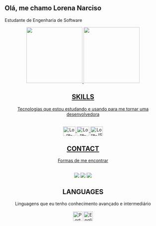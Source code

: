 ## Olá, me chamo Lorena Narciso
Estudante de Engenharia de Software<br>
<div align="center">
  <a href="https://github.com/loreecrvg">
  <img height="180em" src="https://github-readme-stats.vercel.app/api?username=loreecrvg&show_icons=true&theme=dark&include_all_commits=true&count_private=true"/>
  <img height="180em" src="https://github-readme-stats.vercel.app/api/top-langs/?username=loreecrvg&layout=compact&langs_count=7&theme=dark"/>
</div>

   <div align="center"> 
  
  ## __SKILLS__
  
   
   Tecnologias que estou estudando e usando para me tornar uma desenvolvedora
   
  <div style="display: inline_block"><br>
  <img align="center" alt="Lore-HTML" height="30" width="40" src="https://cdn.jsdelivr.net/gh/devicons/devicon/icons/html5/html5-original.svg">
  <img align="center" alt="Lore-CSS" height="30" width="40" src="https://cdn.jsdelivr.net/gh/devicons/devicon/icons/css3/css3-original.svg">
  <img align="center" alt="Lore-JS" height="30" width="40" src="https://cdn.jsdelivr.net/gh/devicons/devicon/icons/javascript/javascript-original.svg">
  </div>
  
  ## __CONTACT__
  Formas de me encontrar<br><br>
  <div> 
  <a href="https://www.instagram.com/loreecrvg" target="_blank"><img src="https://img.shields.io/badge/-Instagram-%23E4405F?style=for-the-badge&logo=instagram&logoColor=white" target="_blank"></a>
 	<a href = "mailto:lorenanarciso97@gmail.com"><img src="https://img.shields.io/badge/-Gmail-%23333?style=for-the-badge&logo=gmail&logoColor=white" target="_blank"></a>
  <a href="https://www.linkedin.com/in/lorena-narciso-935387194/" target="_blank"><img src="https://img.shields.io/badge/-LinkedIn-%230077B5?style=for-the-badge&logo=linkedin&logoColor=white" target="_blank"></a> 
  </div>
  
 ## __LANGUAGES__
</div>
<div align="center">
  Linguagens que eu tenho conhecimento avançado e intermediário <br><br>
<img src="https://img.icons8.com/color/48/000000/brazil-circular.png" height="30" width="30" title="Português"/>
<img src="https://img.icons8.com/color/48/000000/usa-circular.png" height="30" width="30" title="English"/>
  </div>
